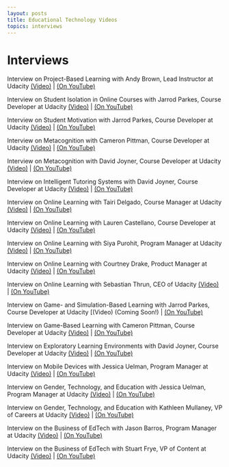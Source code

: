 ```yaml
---
layout: posts
title: Educational Technology Videos
topics: interviews
---
```


# Interviews


Interview on Project-Based Learning with Andy Brown, Lead Instructor at Udacity [(Video)](https://www.udacity.com/course/viewer#%21/c-ud915/l-4896240077/m-4966069066) | [(On YouTube)](https://www.youtube.com/watch?v=xKxkqzqsePs)

Interview on Student Isolation in Online Courses with Jarrod Parkes, Course Developer at Udacity [(Video)](https://www.udacity.com/course/viewer#%21/c-ud915/l-4896240077/m-4915239426) | [(On YouTube)](https://www.youtube.com/watch?v=PLuWTvJxtDY)

Interview on Student Motivation with Jarrod Parkes, Course Developer at Udacity [(Video)](https://www.udacity.com/course/viewer#%21/c-ud915/l-4896240077/m-4911439098) | [(On YouTube)](https://www.youtube.com/watch?v=APEz9YJ2Sjw)

Interview on Metacognition with Cameron Pittman, Course Developer at Udacity [(Video)](https://www.udacity.com/course/viewer#%21/c-ud915/l-4896240077/m-4904029512) | [(On YouTube)](https://www.youtube.com/watch?v=QqF94Jtgbt4)

Interview on Metacognition with David Joyner, Course Developer at Udacity [(Video)](https://www.udacity.com/course/viewer#%21/c-ud915/l-4896240077/m-4963318539) | [(On YouTube)](https://www.youtube.com/watch?v=dkjqfaqoCaM)

Interview on Intelligent Tutoring Systems with David Joyner, Course Developer at Udacity [(Video)](https://www.udacity.com/course/viewer#%21/c-ud915/l-4896240077/m-4947549021) | [(On YouTube)](https://www.youtube.com/watch?v=Z78ecsa2JD4)

Interview on Online Learning with Tairi Delgado, Course Manager at Udacity [(Video)](https://www.udacity.com/course/viewer#%21/c-ud915/l-4896240077/m-4961358558) | [(On YouTube)](https://www.youtube.com/watch?v=WggvWV7dttI)

Interview on Online Learning with Lauren Castellano, Course Developer at Udacity [(Video)](https://www.udacity.com/course/viewer#%21/c-ud915/l-4896240077/m-4915292392) | [(On YouTube)](https://www.youtube.com/watch?v=d8U5sfZ8q4U)

Interview on Online Learning with Siya Purohit, Program Manager at Udacity [(Video)](https://www.udacity.com/course/viewer#%21/c-ud915/l-4896240077/m-4955280071) | [(On YouTube)](https://www.youtube.com/watch?v=CKLkg50SGtc)

Interview on Online Learning with Courtney Drake, Product Manager at Udacity [(Video)](https://www.udacity.com/course/viewer#%21/c-ud915/l-4896240077/m-4920749492) | [(On YouTube)](https://www.youtube.com/watch?v=Qht-963q0bk)

Interview on Online Learning with Sebastian Thrun, CEO of Udacity [(Video)](https://www.udacity.com/course/viewer#%21/c-ud915/l-4896240077/m-4904268653) | [(On YouTube)](https://www.youtube.com/watch?v=eHkNV-7j4DE)

Interview on Game- and Simulation-Based Learning with Jarrod Parkes, Course Developer at Udacity [(Video) (Coming Soon!) | [(On YouTube)](https://www.youtube.com/watch?v=NiVbtDy3l0c)

Interview on Game-Based Learning with Cameron Pittman, Course Developer at Udacity [(Video)](https://www.udacity.com/course/viewer#%21/c-ud915/l-4896240077/m-4940329668) | [(On YouTube)](https://www.youtube.com/watch?v=LCqMauBTRuU)

Interview on Exploratory Learning Environments with David Joyner, Course Developer at Udacity [(Video)](https://www.udacity.com/course/viewer#%21/c-ud915/l-4896240077/m-4901849457) | [(On YouTube)](https://www.youtube.com/watch?v=8_eM0jeD9Nc)

Interview on Mobile Devices with Jessica Uelman, Program Manager at Udacity [(Video)](https://www.udacity.com/course/viewer#%21/c-ud915/l-4896240077/m-4904029518) | [(On YouTube)](https://www.youtube.com/watch?v=qgOW0Daak9Y)

Interview on Gender, Technology, and Education with Jessica Uelman, Program Manager at Udacity [(Video)](https://www.udacity.com/course/viewer#%21/c-ud915/l-4896240077/m-4938399429) | [(On YouTube)](https://www.youtube.com/watch?v=XkMi2nc6OB4)

Interview on Gender, Technology, and Education with Kathleen Mullaney, VP of Careers at Udacity [(Video)](https://www.udacity.com/course/viewer#%21/c-ud915/l-4896240077/m-4955280727) | [(On YouTube)](https://www.youtube.com/watch?v=lQe18PkBJTA)

Interview on the Business of EdTech with Jason Barros, Program Manager at Udacity [(Video)](https://www.udacity.com/course/viewer#%21/c-ud915/l-4896240077/m-4904029517) | [(On YouTube)](https://www.youtube.com/watch?v=BzKgCgu4CUs)

Interview on the Business of EdTech with Stuart Frye, VP of Content at Udacity [(Video)](https://www.udacity.com/course/viewer#%21/c-ud915/l-4896240077/m-4968338794) | [(On YouTube)](https://www.youtube.com/watch?v=yJ0DXtB_rX0)
